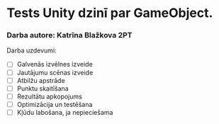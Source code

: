 # Tests Unity dzinī par GameObject.
### Darba autore: Katrīna Blažkova 2PT

Darba uzdevumi: 
- [ ] Galvenās izvēlnes izveide
- [ ] Jautājumu scēnas izveide
- [ ] Atbilžu apstrāde
- [ ] Punktu skaitīšana
- [ ] Rezultātu apkopojums
- [ ] Optimizācija un testēšana
- [ ] Kļūdu labošana, ja nepieciešama

